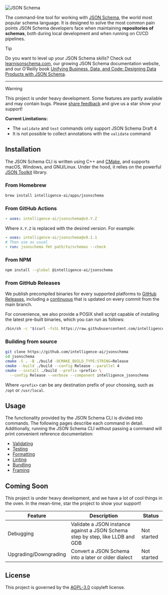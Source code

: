 ![JSON Schema](./assets/banner.png)

The command-line tool for working with [JSON Schema](https://json-schema.org),
the world most popular schema language. It is designed to solve the most common
pain points JSON Schema developers face when maintaining **repositories of
schemas**, both during local development and when running on CI/CD pipelines.

> [!TIP]
> Do you want to level up your JSON Schema skills? Check out
> [learnjsonschema.com](https://www.learnjsonschema.com), our growing JSON
> Schema documentation website, and our O'Reilly book [Unifying Business, Data,
> and Code: Designing Data Products with JSON
> Schema](https://www.oreilly.com/library/view/unifying-business-data/9781098144999/).

***

> [!WARNING]
> This project is under heavy development. Some features are partly available
> and may contain bugs. Please [share
> feedback](https://github.com/Intelligence-AI/jsonschema/issues/new) and give
> us a star show your support!
>
> **Current Limitations:**
>
> - The `validate` and `test` commands only support JSON Schema Draft 4
> - It is not possible to collect annotations with the `validate` command

Installation
------------

The JSON Schema CLI is written using C++ and [CMake](https://cmake.org/), and
supports macOS, Windows, and GNU/Linux. Under the hood, it relies on the
powerful [JSON Toolkit](https://github.com/sourcemeta/jsontoolkit) library.

### From Homebrew

```sh
brew install intelligence-ai/apps/jsonschema
```

### From GitHub Actions

```yaml
- uses: intelligence-ai/jsonschema@vX.Y.Z
```

Where `X.Y.Z` is replaced with the desired version. For example:

```yaml
- uses: intelligence-ai/jsonschema@v0.1.1
# Then use as usual
- run: jsonschema fmt path/to/schemas --check
```

### From NPM

```sh
npm install --global @intelligence-ai/jsonschema
```

### From GitHub Releases

We publish precompiled binaries for every supported platforms to [GitHub
Releases](https://github.com/Intelligence-AI/jsonschema/releases), including a
[continuous](https://github.com/Intelligence-AI/jsonschema/releases/tag/continuous)
that is updated on every commit from the main branch.

For convenience, we also provide a POSIX shell script capable of installing the
latest pre-built binaries, which you can run as follows:

```sh
/bin/sh -c "$(curl -fsSL https://raw.githubusercontent.com/intelligence-ai/jsonschema/main/install -H "Cache-Control: no-cache, no-store, must-revalidate")"
```

### Building from source

```sh
git clone https://github.com/intelligence-ai/jsonschema
cd jsonschema
cmake -S . -B ./build -DCMAKE_BUILD_TYPE:STRING=Release
cmake --build ./build --config Release --parallel 4
cmake --install ./build --prefix <prefix> \
  --config Release --verbose --component intelligence_jsonschema
```

Where `<prefix>` can be any destination prefix of your choosing, such as `/opt`
or `/usr/local`.

Usage
-----

The functionality provided by the JSON Schema CLI is divided into commands. The
following pages describe each command in detail. Additionally, running the JSON
Schema CLI without passing a command will print convenient reference
documentation:

- [Validating](./docs/validate.markdown)
- [Testing](./docs/test.markdown)
- [Formatting](./docs/format.markdown)
- [Linting](./docs/lint.markdown)
- [Bundling](./docs/bundle.markdown)
- [Framing](./docs/frame.markdown)

Coming Soon
-----------

This project is under heavy development, and we have a lot of cool things in
the oven. In the mean-time, star the project to show your support!

| Feature               | Description                                                                        | Status      |
|-----------------------|------------------------------------------------------------------------------------|-------------|
| Debugging             | Validate a JSON instance against a JSON Schema step by step, like LLDB and GDB     | Not started |
| Upgrading/Downgrading | Convert a JSON Schema into a later or older dialect                                | Not started |

License
-------

This project is governed by the [AGPL-3.0](./LICENSE) copyleft license.
